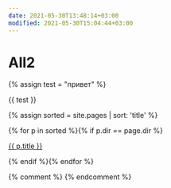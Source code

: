 ```yaml
---
date: 2021-05-30T13:48:14+03:00
modified: 2021-05-30T15:04:44+03:00
---
```


# All2

{% assign test = "привет" %}

{{ test }}

{% assign sorted = site.pages | sort: 'title' %}


<div id="navigation">
{% for p in sorted %}{% if p.dir == page.dir %}
<p><a href="{{ p.url }}">{{ p.title }}</a></p>
{% endif %}{% endfor %}
</div>

{% comment %}
{% endcomment %}
